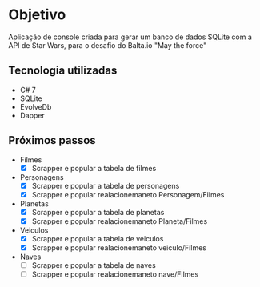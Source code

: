 # Objetivo
Aplicação de console criada para gerar um banco de dados SQLite com a API de Star Wars, para o desafio do Balta.io "May the force"

## Tecnologia utilizadas
- C# 7
- SQLite
- EvolveDb
- Dapper

## Próximos passos
- Filmes  
     - [x] Scrapper e popular a tabela de filmes  

- Personagens
    - [x] Scrapper e popular a tabela de personagens  
    - [x] Scrapper e popular realacionemaneto Personagem/Filmes

- Planetas
    - [x] Scrapper e popular a tabela de planetas
    - [x] Scrapper e popular realacionemaneto Planeta/Filmes

- Veiculos
    - [x] Scrapper e popular a tabela de veiculos
    - [x] Scrapper e popular realacionemaneto veiculo/Filmes

- Naves
    - [ ] Scrapper e popular a tabela de naves
    - [ ] Scrapper e popular realacionemaneto nave/Filmes
